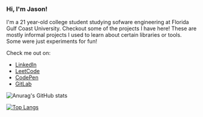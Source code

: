 ### Hi, I'm Jason!

<!--
**jasonknoll/jasonknoll** is a ✨ _special_ ✨ repository because its `README.md` (this file) appears on your GitHub profile.

Here are some ideas to get you started:

- 🔭 I’m currently working on ...
- 🌱 I’m currently learning ...
- 👯 I’m looking to collaborate on ...
- 🤔 I’m looking for help with ...
- 💬 Ask me about ...
- 📫 How to reach me: ...
- 😄 Pronouns: ...
- ⚡ Fun fact: ...
-->

I'm a 21 year-old college student studying sofware engineering at Florida Gulf Coast University. Checkout some of the projects I have here! These are mostly informal projects I used to learn about certain libraries or tools. Some were just experiments for fun! 

Check me out on:
<!--* [My personal site](https://www.jasonknoll.tech) -->
* [LinkedIn](https://www.linkedin.com/in/jason-knoll-587327ba/)
* [LeetCode](https://leetcode.com/kannoli/)
* [CodePen](https://codepen.io/kannoli)
* [GitLab](https://gitlab.com/jason_knoll)

![Anurag's GitHub stats](https://github-readme-stats.vercel.app/api?username=jasonknoll&count_private=true&theme=tokyonight)

[![Top Langs](https://github-readme-stats.vercel.app/api/top-langs/?username=jasonknoll)](https://github.com/anuraghazra/github-readme-stats)


